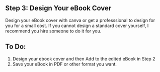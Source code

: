 ## Step 3: Design Your eBook Cover

Design your eBook cover with canva or get a professsional to design for you for a small cost.
If you cannot design a standard cover yourself, I recommend you hire someone to do it for you.

## To Do:
1. Design your ebook cover and then Add to the edited eBook in Step 2
2. Save your eBook in PDF or other format you want.
